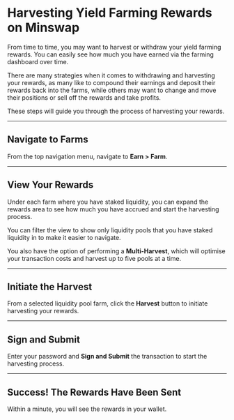# Harvesting Yield Farming Rewards on Minswap

From time to time, you may want to harvest or withdraw your yield farming rewards. You can easily see how much you have earned via the farming dashboard over time.

There are many strategies when it comes to withdrawing and harvesting your rewards, as many like to compound their earnings and deposit their rewards back into the farms, while others may want to change and move their positions or sell off the rewards and take profits.

These steps will guide you through the process of harvesting your rewards.

---

## Navigate to Farms

From the top navigation menu, navigate to **Earn > Farm**.

---

## View Your Rewards

Under each farm where you have staked liquidity, you can expand the rewards area to see how much you have accrued and start the harvesting process.

You can filter the view to show only liquidity pools that you have staked liquidity in to make it easier to navigate.

You also have the option of performing a **Multi-Harvest**, which will optimise your transaction costs and harvest up to five pools at a time.

---

## Initiate the Harvest

From a selected liquidity pool farm, click the **Harvest** button to initiate harvesting your rewards.

---

## Sign and Submit

Enter your password and **Sign and Submit** the transaction to start the harvesting process.

---

## Success! The Rewards Have Been Sent

Within a minute, you will see the rewards in your wallet.
